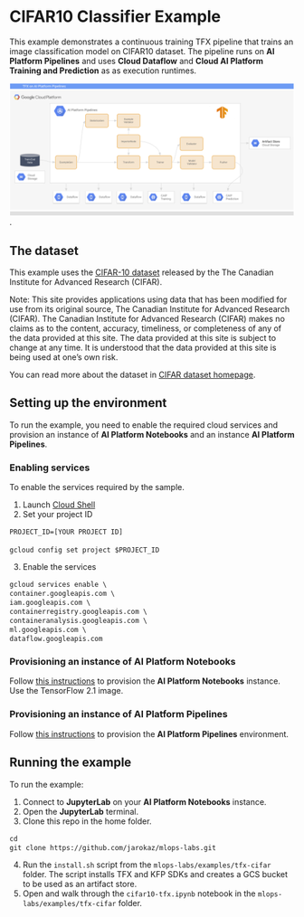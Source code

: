 # CIFAR10 Classifier Example

This example demonstrates a continuous training TFX pipeline that trains an image classification model on CIFAR10 dataset. The pipeline runs on **AI Platform Pipelines**  and uses **Cloud Dataflow** and **Cloud AI Platform Training and Prediction** as as execution runtimes. 

![TFX on CAPIP](/images/tfx-caip-1.png).



## The dataset

This example uses the
[CIFAR-10 dataset](https://www.cs.toronto.edu/~kriz/cifar.html) released by the
The Canadian Institute for Advanced Research (CIFAR).

Note: This site provides applications using data that has been modified for use
from its original source, The Canadian Institute for Advanced Research (CIFAR).
The Canadian Institute for Advanced Research (CIFAR) makes no claims as to the
content, accuracy, timeliness, or completeness of any of the data provided at
this site. The data provided at this site is subject to change at any time. It
is understood that the data provided at this site is being used at one’s own
risk.

You can read more about the dataset in
[CIFAR dataset homepage](https://www.cs.toronto.edu/~kriz/cifar.html).


## Setting up the environment
To run the example, you need to enable the required cloud services and provision an instance of **AI Platform Notebooks** and an instance **AI Platform Pipelines**.

### Enabling services
To enable the services required by the sample.
1. Launch [Cloud Shell](https://cloud.google.com/shell/docs/launching-cloud-shell)
2. Set your project ID
```
PROJECT_ID=[YOUR PROJECT ID]

gcloud config set project $PROJECT_ID
```
3. Enable the services
```
gcloud services enable \
container.googleapis.com \
iam.googleapis.com \
containerregistry.googleapis.com \
containeranalysis.googleapis.com \
ml.googleapis.com \
dataflow.googleapis.com
```


### Provisioning an instance of **AI Platform Notebooks**
Follow [this instructions](https://cloud.google.com/ai-platform/notebooks/docs/create-new) to provision the **AI Platform Notebooks** instance. Use the TensorFlow 2.1 image.

### Provisioning an instance of **AI Platform Pipelines**
Follow [this instructions](https://cloud.google.com/ai-platform/pipelines/docs/setting-up) to provision the **AI Platform Pipelines** environment.

## Running the example
To run the example:
1. Connect to **JupyterLab** on your **AI Platform Notebooks** instance.
2. Open the **JupyterLab** terminal.
3. Clone this repo in the home folder.
```
cd
git clone https://github.com/jarokaz/mlops-labs.git
```
4. Run the `install.sh` script from the `mlops-labs/examples/tfx-cifar` folder. The script installs TFX and KFP SDKs and creates a GCS bucket to be used as an artifact store.
5. Open and walk through the `cifar10-tfx.ipynb` notebook in the `mlops-labs/examples/tfx-cifar` folder.




